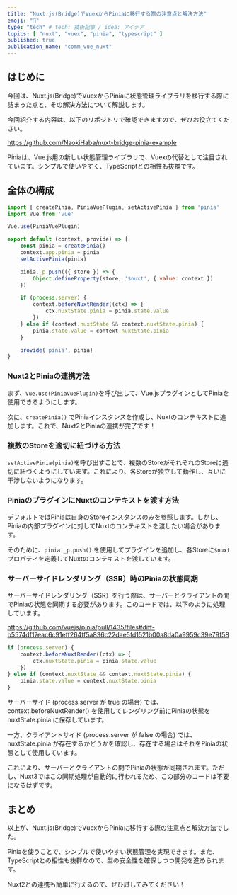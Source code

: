 ```yaml
---
title: "Nuxt.js(Bridge)でVuexからPiniaに移行する際の注意点と解決方法"
emoji: "🎃"
type: "tech" # tech: 技術記事 / idea: アイデア
topics: [ "nuxt", "vuex", "pinia", "typescript" ]
published: true
publication_name: "comm_vue_nuxt"
---
```


## はじめに

今回は、Nuxt.js(Bridge)でVuexからPiniaに状態管理ライブラリを移行する際に詰まった点と、その解決方法について解説します。

今回紹介する内容は、以下のリポジトリで確認できますので、ぜひお役立てください。

https://github.com/NaokiHaba/nuxt-bridge-pinia-example

Piniaは、Vue.js用の新しい状態管理ライブラリで、Vuexの代替として注目されています。シンプルで使いやすく、TypeScriptとの相性も抜群です。

## 全体の構成

```js
import { createPinia, PiniaVuePlugin, setActivePinia } from 'pinia'
import Vue from 'vue'

Vue.use(PiniaVuePlugin)

export default (context, provide) => {
    const pinia = createPinia()
    context.app.pinia = pinia
    setActivePinia(pinia)

    pinia._p.push(({ store }) => {
        Object.defineProperty(store, '$nuxt', { value: context })
    })

    if (process.server) {
        context.beforeNuxtRender((ctx) => {
            ctx.nuxtState.pinia = pinia.state.value
        })
    } else if (context.nuxtState && context.nuxtState.pinia) {
        pinia.state.value = context.nuxtState.pinia
    }

    provide('pinia', pinia)
}
```

### Nuxt2とPiniaの連携方法

まず、`Vue.use(PiniaVuePlugin)`を呼び出して、Vue.jsプラグインとしてPiniaを使用できるようにします。

次に、`createPinia()` でPiniaインスタンスを作成し、Nuxtのコンテキストに追加します。これで、Nuxt2とPiniaの連携が完了です！

### 複数のStoreを適切に紐づける方法

`setActivePinia(pinia)`を呼び出すことで、複数のStoreがそれぞれのStoreに適切に紐づくようにしています。これにより、各Storeが独立して動作し、互いに干渉しないようになります。

### PiniaのプラグインにNuxtのコンテキストを渡す方法

デフォルトではPiniaは自身のStoreインスタンスのみを参照します。しかし、Piniaの内部プラグインに対してNuxtのコンテキストを渡したい場合があります。

そのために、`pinia._p.push()` を使用してプラグインを追加し、各Storeに`$nuxt`プロパティを定義してNuxtのコンテキストを渡しています。

### サーバーサイドレンダリング（SSR）時のPiniaの状態同期

サーバーサイドレンダリング（SSR）を行う際は、サーバーとクライアントの間でPiniaの状態を同期する必要があります。このコードでは、以下のように処理しています。

https://github.com/vuejs/pinia/pull/1435/files#diff-b5574df17eac6c91eff264ff5a836c22dae5fd1521b00a8da0a9959c39e79f58

```js
if (process.server) {
    context.beforeNuxtRender((ctx) => {
        ctx.nuxtState.pinia = pinia.state.value
    })
} else if (context.nuxtState && context.nuxtState.pinia) {
    pinia.state.value = context.nuxtState.pinia
}
```

サーバーサイド (process.server が true の場合) では、context.beforeNuxtRender() を使用してレンダリング前にPiniaの状態を
nuxtState.pinia に保存しています。

一方、クライアントサイド (process.server が false の場合) では、nuxtState.pinia
が存在するかどうかを確認し、存在する場合はそれをPiniaの状態として使用しています。

これにより、サーバーとクライアントの間でPiniaの状態が同期されます。ただし、Nuxt3ではこの同期処理が自動的に行われるため、この部分のコードは不要になるはずです。

## まとめ

以上が、Nuxt.js(Bridge)でVuexからPiniaに移行する際の注意点と解決方法でした。

Piniaを使うことで、シンプルで使いやすい状態管理を実現できます。また、TypeScriptとの相性も抜群なので、型の安全性を確保しつつ開発を進められます。

Nuxt2との連携も簡単に行えるので、ぜひ試してみてください！

